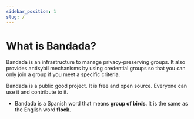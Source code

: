```yaml
---
sidebar_position: 1
slug: /
---
```


# What is Bandada?

Bandada is an infrastructure to manage privacy-preserving groups. It also provides antisybil mechanisms by using credential groups so that you can only join a group if you meet a specific criteria.

Bandada is a public good project. It is free and open source. Everyone can use it and contribute to it.

- Bandada is a Spanish word that means **group of birds**. It is the same as the English word **flock**.